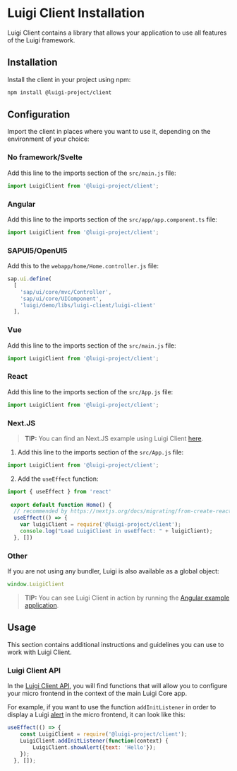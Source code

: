 <!-- meta
{
  "node": {
    "label": "Installation",
    "category": {
      "label": "Luigi Client",
      "collapsible": true
    },
    "metaData": {
      "categoryPosition": 5,
      "position": 0
    }
  }
}
meta -->

# Luigi Client Installation

Luigi Client contains a library that allows your application to use all features of the Luigi framework.

## Installation

Install the client in your project using npm:
```bash
npm install @luigi-project/client
```

## Configuration

Import the client in places where you want to use it, depending on the environment of your choice:

### No framework/Svelte
Add this line to the imports section of the `src/main.js` file:
```javascript
import LuigiClient from '@luigi-project/client';
```

### Angular
Add this line to the imports section of the `src/app/app.component.ts` file:
```javascript
import LuigiClient from '@luigi-project/client';
```

### SAPUI5/OpenUI5
Add this to the `webapp/home/Home.controller.js` file: 
```js 
sap.ui.define(
  [
    'sap/ui/core/mvc/Controller',
    'sap/ui/core/UIComponent',
    'luigi/demo/libs/luigi-client/luigi-client'
  ],
```

### Vue
Add this line to the imports section of the `src/main.js` file:
```js
import LuigiClient from '@luigi-project/client';
```

### React
Add this line to the imports section of the `src/App.js` file:

```javascript
import LuigiClient from '@luigi-project/client';
```
### Next.JS

<!-- add-attribute:class:success -->
> **TIP:** You can find an Next.JS example using Luigi Client [here](https://github.com/SAP/luigi/blob/main/core/examples/luigi-example-next/pages/sample1.js).

1. Add this line to the imports section of the `src/App.js` file:

```javascript
import LuigiClient from '@luigi-project/client';
```

2. Add the `useEffect` function: 
```javascript
import { useEffect } from 'react'
 
 export default function Home() {
  // recommended by https://nextjs.org/docs/migrating/from-create-react-app#safely-accessing-web-apis
  useEffect(() => {
    var luigiClient = require('@luigi-project/client');
    console.log("Load LuigiClient in useEffect: " + luigiClient);
  }, [])
```

### Other

If you are not using any bundler, Luigi is also available as a global object:
```javascript
window.LuigiClient
```

<!-- add-attribute:class:success -->
> **TIP:** You can see Luigi Client in action by running the [Angular example application](/test/e2e-test-application).

## Usage

This section contains additional instructions and guidelines you can use to work with Luigi Client.

### Luigi Client API

In the [Luigi Client API](/docs/luigi-client-api.md), you will find functions that will allow you to configure your micro frontend in the context of the main Luigi Core app.

For example, if you want to use the function `addInitListener` in order to display a Luigi [alert](/docs/luigi-client-api.md#showalert) in the micro frontend, it can look like this: 

```js
useEffect(() => {
    const LuigiClient = require('@luigi-project/client');
    LuigiClient.addInitListener(function(context) {
        LuigiClient.showAlert({text: 'Hello'});
    });
  }, []);
  ```

